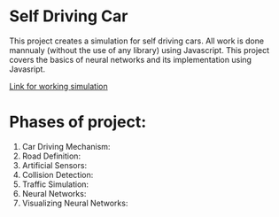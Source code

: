 # Self Driving Car
This project creates a simulation for self driving cars. All work is done mannualy (without the use of any library) using Javascript. This 
project covers the basics of neural networks and its implementation using Javasript.

[Link for working simulation](https://nsidhu11.github.io/selfDrivingCar/)

# Phases of project:

1.  Car Driving Mechanism:
2.  Road Definition:
3.  Artificial Sensors:
4.  Collision Detection:
5.  Traffic Simulation:
6.  Neural Networks:
7.  Visualizing Neural Networks:


